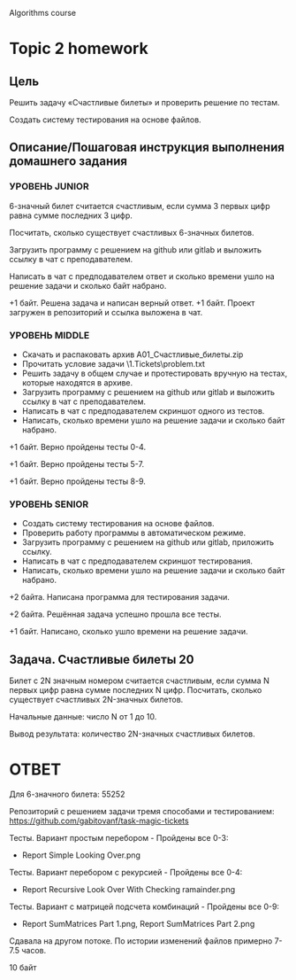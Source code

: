  Algorithms course
# Topic 2 homework


## Цель
Решить задачу «Счастливые билеты» и проверить решение по тестам.

Создать систему тестирования на основе файлов.


## Описание/Пошаговая инструкция выполнения домашнего задания

### УРОВЕНЬ JUNIOR

6-значный билет считается счастливым,
если сумма 3 первых цифр равна сумме последних 3 цифр.

Посчитать, сколько существует счастливых 6-значных билетов.

Загрузить программу с решением на github или gitlab и выложить ссылку в чат с преподавателем.

Написать в чат с предподавателем ответ и сколько времени ушло на решение задачи и сколько байт набрано.

+1 байт. Решена задача и написан верный ответ.
+1 байт. Проект загружен в репозиторий и ссылка выложена в чат.

### УРОВЕНЬ MIDDLE

* Скачать и распаковать архив A01_Счастливые_билеты.zip
* Прочитать условие задачи \1.Tickets\problem.txt
* Решить задачу в общем случае и протестировать вручную на тестах, которые находятся в архиве.
* Загрузить программу с решением на github или gitlab и выложить ссылку в чат с преподавателем.
* Написать в чат с предподавателем скриншот одного из тестов.
* Написать, сколько времени ушло на решение задачи и сколько байт набрано.

+1 байт. Верно пройдены тесты 0-4.

+1 байт. Верно пройдены тесты 5-7.

+1 байт. Верно пройдены тесты 8-9.

### УРОВЕНЬ SENIOR

* Создать систему тестирования на основе файлов.
* Проверить работу программы в автоматическом режиме.
* Загрузить программу с решением на github или gitlab, приложить ссылку.
* Написать в чат с предподавателем скриншот тестирования.
* Написать, сколько времени ушло на решение задачи и сколько байт набрано.

+2 байта. Написана программа для тестирования задачи.

+2 байта. Решённая задача успешно прошла все тесты.

+1 байт. Написано, сколько ушло времени на решение задачи.


## Задача. Счастливые билеты 20

Билет с 2N значным номером считается счастливым,
если сумма N первых цифр равна сумме последних N цифр.
Посчитать, сколько существует счастливых 2N-значных билетов.

Начальные данные: число N от 1 до 10.

Вывод результата: количество 2N-значных счастливых билетов.


# ОТВЕТ

Для 6-значного билета: 55252

Репозиторий с решением задачи тремя способами и тестированием: https://github.com/gabitovanf/task-magic-tickets

Тесты. Вариант простым перебором - Пройдены все 0-3:
* Report Simple Looking Over.png

Тесты. Вариант перебором с рекурсией - Пройдены все 0-4:
* Report Recursive Look Over With Checking ramainder.png

Тесты. Вариант с матрицей подсчета комбинаций - Пройдены все 0-9:
* Report SumMatrices Part 1.png, Report SumMatrices Part 2.png


Сдавала на другом потоке. По истории изменений файлов примерно 7-7.5 часов.

10 байт

